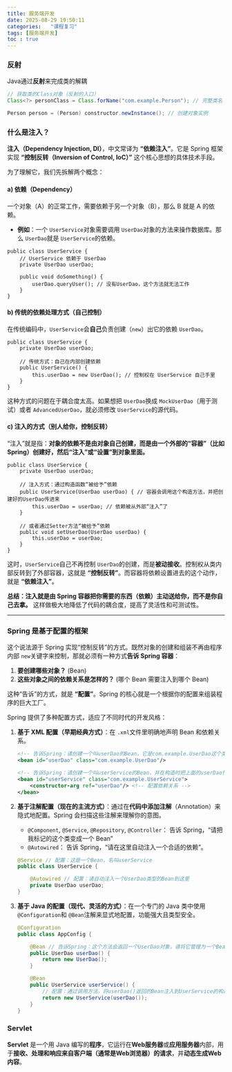```yaml
---
title: 服务端开发
date: 2025-08-29 19:50:11
categories:   "课程复习"
tags: [服务端开发]
toc : true
---
```


### 反射

Java通过**反射**来完成类的解耦

```java
// 获取类的Class对象（反射的入口）
Class<?> personClass = Class.forName("com.example.Person"); // 完整类名

Person person = (Person) constructor.newInstance(); // 创建对象实例
```

### 什么是注入？

**注入（Dependency Injection, DI）**，中文常译为 **“依赖注入”**。它是 Spring 框架实现 **“控制反转（Inversion of Control, IoC）”** 这个核心思想的具体技术手段。

为了理解它，我们先拆解两个概念：

#### a) 依赖（Dependency）

一个对象（A）的正常工作，需要依赖于另一个对象（B），那么 B 就是 A 的依赖。

- **例如**：一个 `UserService`对象需要调用 `UserDao`对象的方法来操作数据库。那么 `UserDao`就是 `UserService`的依赖。

```
public class UserService {
    // UserService 依赖于 UserDao
    private UserDao userDao;

    public void doSomething() {
        userDao.queryUser(); // 没有UserDao，这个方法就无法工作
    }
}
```

#### b) 传统的依赖处理方式（自己控制）

在传统编码中，`UserService`会**自己**负责创建（`new`）出它的依赖 `UserDao`。

```
public class UserService {
    private UserDao userDao;

    // 传统方式：自己在内部创建依赖
    public UserService() {
        this.userDao = new UserDao(); // 控制权在 UserService 自己手里
    }
}
```

这种方式的问题在于耦合度太高。如果想把 `UserDao`换成 `MockUserDao`（用于测试）或者 `AdvancedUserDao`，就必须修改 `UserService`的源代码。

#### c) 注入的方式（别人给你，控制反转）

“注入”就是指：**对象的依赖不是由对象自己创建，而是由一个外部的“容器”（比如 Spring）创建好，然后“注入”或“设置”到对象里面。**

```
public class UserService {
    private UserDao userDao;

    // 注入方式：通过构造函数“被给予”依赖
    public UserService(UserDao userDao) { // 容器会调用这个构造方法，并把创建好的UserDao传进来
        this.userDao = userDao; // 依赖被从外部“注入”了
    }

    // 或者通过Setter方法“被给予”依赖
    public void setUserDao(UserDao userDao) {
        this.userDao = userDao;
    }
}
```

这时，`UserService`自己不再控制 `UserDao`的创建，而是**被动接收**。控制权从类内部反转到了外部容器，这就是 **“控制反转”**。而容器将依赖设置进去的这个动作，就是 **“依赖注入”**。

**总结：注入就是由 Spring 容器把你需要的东西（依赖）主动送给你，而不是你自己去拿。** 这样做极大地降低了代码的耦合度，提高了灵活性和可测试性。

------

### Spring 是基于配置的框架

这个说法源于 Spring 实现“控制反转”的方式。既然对象的创建和组装不再由程序内部 `new`关键字来控制，那就必须有一种方式**告诉 Spring 容器**：

1. **要创建哪些对象？** (Bean)
2. **这些对象之间的依赖关系是怎样的？** (哪个 Bean 需要注入到哪个 Bean)

这种“告诉”的方式，就是 **“配置”**。Spring 的核心就是一个根据你的配置来组装程序的巨大工厂。

Spring 提供了多种配置方式，适应了不同时代的开发风格：

1. **基于 XML 配置（早期经典方式）**：在 `.xml`文件里明确地声明 Bean 和依赖关系。

   ```xml
   <!-- 告诉Spring：请创建一个叫userDao的Bean，它是com.example.UserDao这个类的实例 -->
   <bean id="userDao" class="com.example.UserDao"/>
   
   <!-- 告诉Spring：请创建一个叫userService的Bean，并在构造时把上面的userDao传给它 -->
   <bean id="userService" class="com.example.UserService">
       <constructor-arg ref="userDao"/> <!-- 配置依赖关系 -->
   </bean>
   ```

2. **基于注解配置（现在的主流方式）**：通过在**代码中添加注解**（Annotation）来隐式地配置。Spring 会扫描这些注解来理解你的意图。

   - `@Component`, `@Service`, `@Repository`, `@Controller`： 告诉 Spring，“请把我标记的这个类变成一个 Bean”
   - `@Autowired`： 告诉 Spring，“请在这里自动注入一个合适的依赖”。

   ```java
   @Service // 配置：这是一个Bean，名叫userService
   public class UserService {
   
       @Autowired // 配置：请自动注入一个UserDao类型的Bean到这里
       private UserDao userDao;
   }
   ```

3. **基于 Java 的配置（现代、灵活的方式）**：在一个专门的 Java 类中使用 `@Configuration`和 `@Bean`注解来显式地配置，功能强大且类型安全。

   ```java
   @Configuration
   public class AppConfig {
   
       @Bean // 告诉Spring：这个方法会返回一个UserDao对象，请将它管理为一个Bean
       public UserDao userDao() {
           return new UserDao();
       }
   
       @Bean
       public UserService userService() {
           // 配置：通过调用方法，将userDao()返回的Bean注入到UserService的构造函数中
           return new UserService(userDao());
       }
   }
   ```

### Servlet

**Servlet** 是一个用 Java 编写的**程序**，它运行在**Web服务器**或**应用服务器**内部，用于**接收、处理和响应来自客户端（通常是Web浏览器）的请求**，并**动态生成Web内容**。


